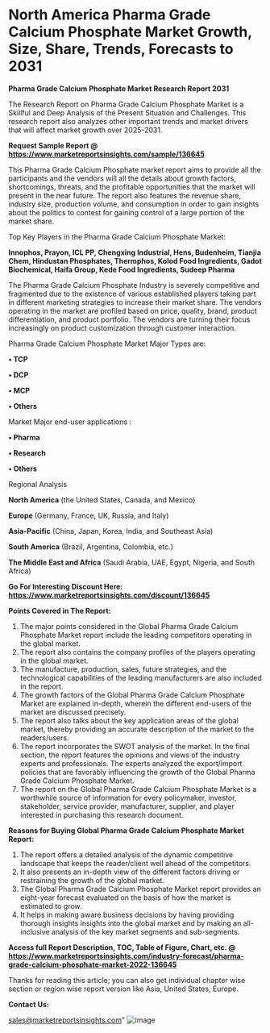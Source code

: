 # North America Pharma Grade Calcium Phosphate Market Growth, Size, Share, Trends, Forecasts to 2031

<strong>Pharma Grade Calcium Phosphate Market Research Report 2031</strong>

The Research Report on Pharma Grade Calcium Phosphate Market is a Skillful and Deep Analysis of the Present Situation and Challenges. This research report also analyzes other important trends and market drivers that will affect market growth over 2025-2031.

<strong>Request Sample Report @ <a href=https://www.marketreportsinsights.com/sample/136645>https://www.marketreportsinsights.com/sample/136645</a></strong>

This Pharma Grade Calcium Phosphate market report aims to provide all the participants and the vendors will all the details about growth factors, shortcomings, threats, and the profitable opportunities that the market will present in the near future. The report also features the revenue share, industry size, production volume, and consumption in order to gain insights about the politics to contest for gaining control of a large portion of the market share.

Top Key Players in the Pharma Grade Calcium Phosphate Market:

<strong>Innophos, Prayon, ICL PP, Chengxing Industrial, Hens, Budenheim, Tianjia Chem, Hindustan Phosphates, Thermphos, Kolod Food Ingredients, Gadot Biochemical, Haifa Group, Kede Food Ingredients, Sudeep Pharma</strong>

The Pharma Grade Calcium Phosphate Industry is severely competitive and fragmented due to the existence of various established players taking part in different marketing strategies to increase their market share. The vendors operating in the market are profiled based on price, quality, brand, product differentiation, and product portfolio. The vendors are turning their focus increasingly on product customization through customer interaction.

Pharma Grade Calcium Phosphate Market Major Types are:

<strong>• TCP

• DCP

• MCP

• Others</strong>

Market Major end-user applications :

<strong>• Pharma

• Research

• Others</strong>

Regional Analysis

</u><strong><b>North America</b></strong> (the United States, Canada, and Mexico)

<strong><b>Europe </b></strong>(Germany, France, UK, Russia, and Italy)

<strong><b>Asia-Pacific</b></strong> (China, Japan, Korea, India, and Southeast Asia)

<strong><b>South America</b></strong> (Brazil, Argentina, Colombia, etc.)

<strong><b>The Middle East and Africa</b></strong> (Saudi Arabia, UAE, Egypt, Nigeria, and South Africa)

<strong>Go For Interesting Discount Here: <a href=https://www.marketreportsinsights.com/discount/136645>https://www.marketreportsinsights.com/discount/136645</a></strong>

<strong>Points Covered in The Report:</strong>
<ol>
  <li>The major points considered in the Global Pharma Grade Calcium Phosphate Market report include the leading competitors operating in the global market.</li>
  <li>The report also contains the company profiles of the players operating in the global market.</li>
  <li>The manufacture, production, sales, future strategies, and the technological capabilities of the leading manufacturers are also included in the report.</li>
  <li>The growth factors of the Global Pharma Grade Calcium Phosphate Market are explained in-depth, wherein the different end-users of the market are discussed precisely.</li>
  <li>The report also talks about the key application areas of the global market, thereby providing an accurate description of the market to the readers/users.</li>
  <li>The report incorporates the SWOT analysis of the market. In the final section, the report features the opinions and views of the industry experts and professionals. The experts analyzed the export/import policies that are favorably influencing the growth of the Global Pharma Grade Calcium Phosphate Market.</li>
  <li>The report on the Global Pharma Grade Calcium Phosphate Market is a worthwhile source of information for every policymaker, investor, stakeholder, service provider, manufacturer, supplier, and player interested in purchasing this research document.</li>
</ol>
<strong>Reasons for Buying Global Pharma Grade Calcium Phosphate Market Report:</strong>

<ol>
  <li>The report offers a detailed analysis of the dynamic competitive landscape that keeps the reader/client well ahead of the competitors.</li>
  <li>It also presents an in-depth view of the different factors driving or restraining the growth of the global market.</li>
  <li>The Global Pharma Grade Calcium Phosphate Market report provides an eight-year forecast evaluated on the basis of how the market is estimated to grow.</li>
  <li>It helps in making aware business decisions by having providing thorough insights insights into the global market and by making an all-inclusive analysis of the key market segments and sub-segments.</li>
</ol>
<strong>Access full Report Description, TOC, Table of Figure, Chart, etc. @ <a href=https://www.marketreportsinsights.com/industry-forecast/pharma-grade-calcium-phosphate-market-2022-136645>https://www.marketreportsinsights.com/industry-forecast/pharma-grade-calcium-phosphate-market-2022-136645</a></strong>


Thanks for reading this article; you can also get individual chapter wise section or region wise report version like Asia, United States, Europe.

<strong>Contact Us:</strong>

sales@marketreportsinsights.com"
![image](https://github.com/user-attachments/assets/46eca006-1160-4fd2-956c-05a25d791ab2)
